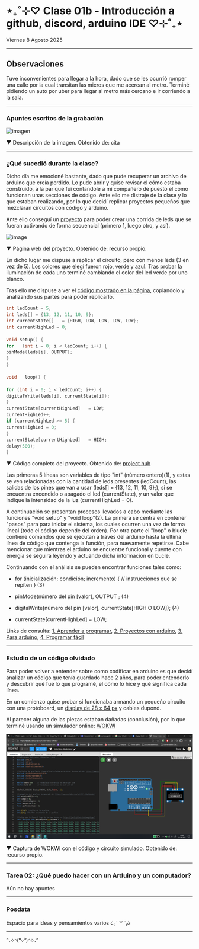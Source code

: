 # ⋆₊˚⊹♡ Clase 01b - Introducción a github, discord, arduino IDE ♡⊹˚₊⋆

Viernes 8 Agosto 2025

***

## Observaciones

Tuve inconvenientes para llegar a la hora, dado que se les ocurrió romper una calle por la cual transitan las micros que me acercan al metro. Terminé pidiendo un auto por uber para llegar al metro más cercano e ir corriendo a la sala.

***

### Apuntes escritos de la grabación

![imagen](./archivos/.)

▼ Descripción de la imagen. Obtenido de: cita

***

### ¿Qué sucedió durante la clase?

Dicho día me emocioné bastante, dado que pude recuperar un archivo de arduino que creía perdido. Lo pude abrir y quise revisar el cómo estaba construido, a la par que fui contandole a mi compañero de puesto el cómo funcionan unas secciones de código. Ante ello me distraje de la clase y lo que estaban realizando, por lo que decidí replicar proyectos pequeños que mezclaran circuitos con código y arduino.

Ante ello conseguí un [proyecto](https://projecthub.arduino.cc/stannano/led-wave-27b109) para poder crear una corrida de leds que se fueran activando de forma secuencial (primero 1, luego otro, y así).

<img width="1920" height="1080" alt="image" src="https://github.com/user-attachments/assets/ead5695c-0ff2-4c61-bc89-4265a0b3ca40" />

▼ Página web del proyecto. Obtenido de: recurso propio.

En dicho lugar me dispuse a replicar el circuito, pero con menos leds (3 en vez de 5). Los colores que elegí fueron rojo, verde y azul. Tras probar la iluminación de cada uno terminé cambiando el color del led verde por uno blanco.

Tras ello me dispuse a ver el [código mostrado en la página](./codigo-arduino/led_wave.txt), copiandolo y analizando sus partes para poder replicarlo.

```cpp
int ledCount = 5;
int leds[] = {13, 12, 11, 10, 9};
int currentState[]   = {HIGH, LOW, LOW, LOW, LOW};
int currentHighLed = 0;

void setup() {
for   (int i = 0; i < ledCount; i++) {
pinMode(leds[i], OUTPUT);
}
}

void   loop() {

for (int i = 0; i < ledCount; i++) {
digitalWrite(leds[i], currentState[i]);
}
currentState[currentHighLed]   = LOW;
currentHighLed++;
if (currentHighLed >= 5) {
currentHighLed = 0;
}
currentState[currentHighLed]   = HIGH;
delay(500);
}
```
▼ Código completo del proyecto. Obtenido de: [project hub](https://projecthub.arduino.cc/stannano/led-wave-27b109)

Las primeras 5 líneas son variables de tipo "int" (número entero)(1), y estas se ven relacionadas con la cantidad de leds presentes (ledCount), las salidas de los pines que van a usar (leds[]  = {13, 12, 11, 10, 9};), si se encuentra encendido o apagado el led (currentState), y un valor que indique la intensidad de la luz (currentHighLed = 0).

A continuación se presentan procesos llevados a cabo mediante las funciones "void setup" y "void loop"(2). La primera se centra en contener "pasos" para  para iniciar el sistema, los cuales ocurren una vez de forma líneal (todo el código depende del orden). Por otra parte el "loop" o blucle contiene comandos que se ejecutan a traves del arduino hasta la última línea de código que contenga la función, para nuevamente repetirse. Cabe mencionar que mientras el arduino se encuentre funcional y cuente con energía se seguirá leyendo y actuando dicha información en bucle. 

Continuando con el análisis se pueden encontrar funciones tales como:

- for (inicialización; condición; incremento) {
  // instrucciones que se repiten } (3)
  
- pinMode(número del pin [valor], OUTPUT ; (4)

- digitalWrite(número del pin [valor], currentState[HIGH O LOW]); (4)

- currentState[currentHighLed]   = LOW;
  

Links de consulta: [1. Aprender a programar](https://www.aprenderaprogramar.com/index.php?option=com_content&view=article&id=899:tipos-de-datos-en-c-declarar-variables-enteras-int-long-o-decimal-float-double-char-inicializacion-cu00510f&catid=82&Itemid=210), [2. Proyectos con arduino](https://proyectosconarduino.com/curso/funciones-arduino-void-loop-y-void-setup/), [3. Para arduino](https://paraarduino.com/programacion/el-bucle-for/), [4. Programar fácil](https://programarfacil.com/blog/arduino-blog/pines-digitales-de-arduino/)

***

### Estudio de un código olvidado

Para poder volver a entender sobre como codificar en arduino es que decidí analizar un código que tenía guardado hace 2 años, para poder entenderlo y descubrir qué fue lo que programé, el cómo lo hice y qué significa cada línea.

En un comienzo quise probar si funcionaba armando un pequeño circuito con una protoboard, un [display de 28 x 64 px](https://mcielectronics.cl/shop/product/display-oled-de-128-x-64-pixeles-controlable-por-i2c-29546/?gad_source=1&gad_campaignid=21444224314&gbraid=0AAAAADijL1UGyZHAfOpvQLxXraoiFzK2N&gclid=Cj0KCQjwzOvEBhDVARIsADHfJJQjui9BFsT1zdMtYKYmrbFk69Fsc2wQs-_fx9d2JVgVvC24lY_Z6RkaAsqXEALw_wcB) y cables dupond.

Al parecer alguna de las piezas estaban dañadas (conclusión), por lo que terminé usando un simulador online: [WOKWI](https://wokwi.com/projects/439087666921849857)

![captura de pantalla wokwi](./imagenes/wokwi.png)

▼ Captura de WOKWI con el código y circuito simulado. Obtenido de: recurso propio.



***

### Tarea 02: ¿Qué puedo hacer con un Arduino y un computador?

Aún no hay apuntes

***

### Posdata

Espacio para ideas y pensamientos varios ૮₍ ´ ꒳ `₎ა

***

°˖✧◝(⁰▿⁰)◜✧˖°
